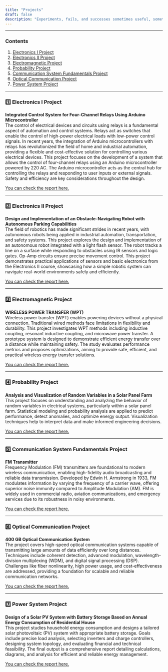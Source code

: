 ```yaml
---
title: "Projects"
draft: false
description: "Experiments, fails, and successes sometimes useful, sometimes hilarious."
---
```

---
### Contents
1. [Electronics I Project](#1-electronics-i-project)
2. [Electronics II Project](#2-electronics-ii-project)
3. [Electromagnetic Project](#3-electromagnetic-project)
4. [Probability Project](#4-probability-project)
5. [Communication System Fundamentals Project](#5-communication-system-fundamentals-project)
6. [Optical Communication Project](#6-optical-communication-project)
7. [Power System Project](#7-power-system-project)


---

### 1️⃣ Electronics I Project
**Integrated Control System for Four-Channel Relays Using Arduino Microcontroller**  
The control of electrical devices and circuits using relays is a fundamental aspect of automation and control systems. Relays act as switches that enable the control of high-power electrical loads with low-power control signals. In recent years, the integration of Arduino microcontrollers with relays has revolutionized the field of home and industrial automation, providing a flexible and cost-effective solution for controlling various electrical devices. This project focuses on the development of a system that allows the control of four-channel relays using an Arduino microcontroller powered by 220 AC. The Arduino microcontroller acts as the central hub for controlling the relays and responding to user inputs or external signals. Safety and efficiency are key considerations throughout the design.  

[You can check the report here.](https://drive.google.com/file/d/1RuCQiqTBfV-az3yodA9oerT68E29pmNc/view?usp=drive_link)

---

### 2️⃣ Electronics II Project
**Design and Implementation of an Obstacle-Navigating Robot with Autonomous Parking Capabilities**  
The field of robotics has made significant strides in recent years, with autonomous robots being applied in industrial automation, transportation, and safety systems. This project explores the design and implementation of an autonomous robot integrated with a light flash sensor. The robot tracks a line on a surface while responding to obstacles using IR sensors and logic gates. Op-Amp circuits ensure precise movement control. This project demonstrates practical applications of sensors and basic electronics from the Electronics II course, showcasing how a simple robotic system can navigate real-world environments safely and efficiently.  

[You can check the report here.](https://drive.google.com/file/d/1pwtprDcIho4U6Yza-goB8tfvYo-wIfQr/view?usp=drive_link)

---

### 3️⃣ Electromagnetic Project
**WIRELESS POWER TRANSFER (WPT)**  
Wireless power transfer (WPT) enables powering devices without a physical connection. Traditional wired methods face limitations in flexibility and durability. This project investigates WPT methods including inductive coupling, resonant inductive coupling, and microwave power transfer. A prototype system is designed to demonstrate efficient energy transfer over a distance while maintaining safety. The study evaluates performance metrics and proposes optimizations, aiming to provide safe, efficient, and practical wireless energy transfer solutions.  

[You can check the report here.](https://drive.google.com/file/d/1bXTtJeIOlx9qZn1PMuP_fJRbckUN3Khk/view?usp=drive_link)

---

### 4️⃣ Probability Project
**Analysis and Visualization of Random Variables in a Solar Panel Farm**  
This project focuses on understanding and analyzing the behavior of random variables in electrical systems, particularly within a solar panel farm. Statistical modeling and probability analysis are applied to predict performance, detect anomalies, and optimize energy output. Visualization techniques help to interpret data and make informed engineering decisions.  

[You can check the report here.](https://drive.google.com/file/d/1MXMXucM0Z7ZfXycEOm9Nx6ut5N1U_yT4/view?usp=drive_link)

---

### 5️⃣ Communication System Fundamentals Project
**FM Transmitter**  
Frequency Modulation (FM) transmitters are foundational to modern wireless communication, enabling high-fidelity audio broadcasting and reliable data transmission. Developed by Edwin H. Armstrong in 1933, FM modulates information by varying the frequency of a carrier wave, offering superior noise immunity compared to Amplitude Modulation (AM). FM is widely used in commercial radio, aviation communications, and emergency services due to its robustness in noisy environments.  

[You can check the report here.](https://drive.google.com/file/d/1SVjjAFVvmphGyLb927HnrF5lWXL97OV7/view?usp=drive_link)

---

### 6️⃣ Optical Communication Project
**400 GB Optical Communication System**  
The project covers high-speed optical communication systems capable of transmitting large amounts of data efficiently over long distances. Techniques include coherent detection, advanced modulation, wavelength-division multiplexing (WDM), and digital signal processing (DSP). Challenges like fiber nonlinearity, high power usage, and cost-effectiveness are addressed, providing a foundation for scalable and reliable communication networks.  

[You can check the report here.](https://drive.google.com/file/d/1yodK_cw6zR8MVGYhv1pVpMtE_bkEZe6n/view?usp=drive_link)

---

### 7️⃣ Power System Project
**Design of a Solar PV System with Battery Storage Based on Annual Energy Consumption of Residential House**  
This project studies household energy consumption and designs a tailored solar photovoltaic (PV) system with appropriate battery storage. Goals include precise load analysis, selecting inverters and charge controllers, designing system topology, and evaluating financial and technical feasibility. The final output is a comprehensive report detailing calculations, diagrams, and analysis for efficient and reliable energy management.  

[You can check the report here.](https://drive.google.com/file/d/1rIffO_lX_43b14tkaCTfeqQSLZi3U68x/view?usp=drive_link)
